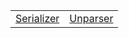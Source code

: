 |                                                                                              |                                                                                          |
| -------------------------------------------------------------------------------------------- | ---------------------------------------------------------------------------------------- |
| [Serializer](https://hamedfathi.gitbook.io/aurelia-2-doc-api/debug/binding/class/serializer) | [Unparser](https://hamedfathi.gitbook.io/aurelia-2-doc-api/debug/binding/class/unparser) |